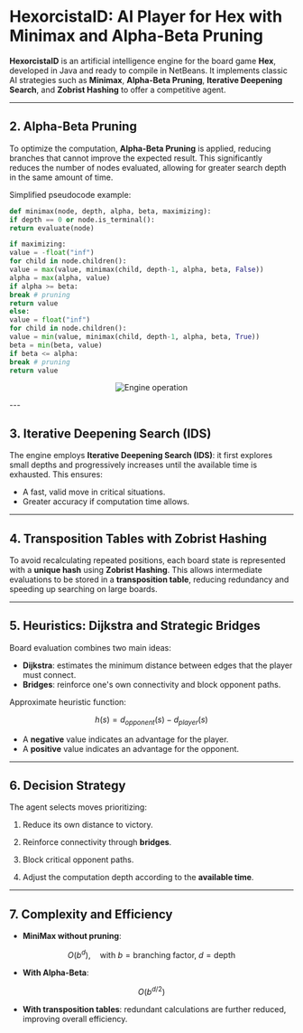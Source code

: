 # HexorcistaID: AI Player for Hex with Minimax and Alpha-Beta Pruning

**HexorcistaID** is an artificial intelligence engine for the board game **Hex**, developed in Java and ready to compile in NetBeans.
It implements classic AI strategies such as **Minimax**, **Alpha-Beta Pruning**, **Iterative Deepening Search**, and **Zobrist Hashing** to offer a competitive agent.

---

## 2. Alpha-Beta Pruning
To optimize the computation, **Alpha-Beta Pruning** is applied, reducing branches that cannot improve the expected result.
This significantly reduces the number of nodes evaluated, allowing for greater search depth in the same amount of time.

Simplified pseudocode example:

```python
def minimax(node, depth, alpha, beta, maximizing): 
if depth == 0 or node.is_terminal(): 
return evaluate(node) 

if maximizing: 
value = -float("inf") 
for child in node.children(): 
value = max(value, minimax(child, depth-1, alpha, beta, False)) 
alpha = max(alpha, value) 
if alpha >= beta: 
break # pruning 
return value 
else: 
value = float("inf") 
for child in node.children(): 
value = min(value, minimax(child, depth-1, alpha, beta, True)) 
beta = min(beta, value) 
if beta <= alpha: 
break # pruning 
return value
```

<p align="center"> <img src="operation.png" alt="Engine operation" /> </p>
---

## 3. Iterative Deepening Search (IDS)
The engine employs **Iterative Deepening Search (IDS)**: it first explores small depths and progressively increases until the available time is exhausted.
This ensures:

- A fast, valid move in critical situations.
- Greater accuracy if computation time allows.

---

## 4. Transposition Tables with Zobrist Hashing
To avoid recalculating repeated positions, each board state is represented with a **unique hash** using **Zobrist Hashing**.
This allows intermediate evaluations to be stored in a **transposition table**, reducing redundancy and speeding up searching on large boards.

---

## 5. Heuristics: Dijkstra and Strategic Bridges
Board evaluation combines two main ideas:

- **Dijkstra**: estimates the minimum distance between edges that the player must connect.
- **Bridges**: reinforce one's own connectivity and block opponent paths.

Approximate heuristic function:

$$
h(s) = d_{opponent}(s) - d_{player}(s)
$$

- A **negative** value indicates an advantage for the player.
- A **positive** value indicates an advantage for the opponent.

---

## 6. Decision Strategy
The agent selects moves prioritizing:

1. Reduce its own distance to victory.

2. Reinforce connectivity through **bridges**.

3. Block critical opponent paths.

4. Adjust the computation depth according to the **available time**.

---

## 7. Complexity and Efficiency
- **MiniMax without pruning**:

$$
O(b^d), \quad \text{with } b = \text{branching factor}, \; d = \text{depth}
$$

- **With Alpha-Beta**:

$$
O(b^{d/2})
$$

- **With transposition tables**: redundant calculations are further reduced, improving overall efficiency.
